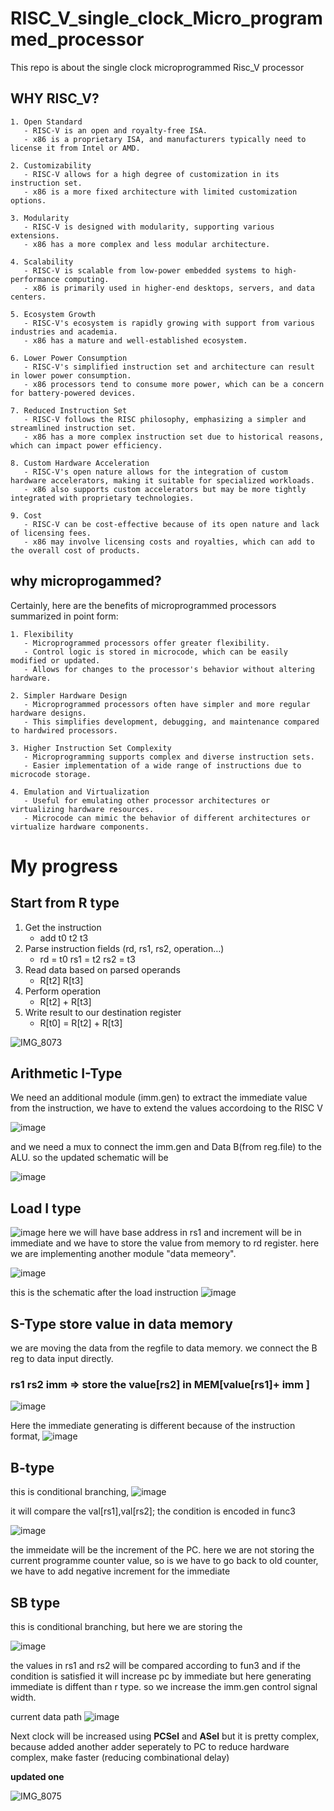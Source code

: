# RISC_V_single_clock_Micro_programmed_processor
This repo is about the single clock microprogrammed Risc_V processor
## WHY RISC_V?
```
1. Open Standard
   - RISC-V is an open and royalty-free ISA.
   - x86 is a proprietary ISA, and manufacturers typically need to license it from Intel or AMD.

2. Customizability
   - RISC-V allows for a high degree of customization in its instruction set.
   - x86 is a more fixed architecture with limited customization options.

3. Modularity
   - RISC-V is designed with modularity, supporting various extensions.
   - x86 has a more complex and less modular architecture.

4. Scalability
   - RISC-V is scalable from low-power embedded systems to high-performance computing.
   - x86 is primarily used in higher-end desktops, servers, and data centers.

5. Ecosystem Growth
   - RISC-V's ecosystem is rapidly growing with support from various industries and academia.
   - x86 has a mature and well-established ecosystem.

6. Lower Power Consumption
   - RISC-V's simplified instruction set and architecture can result in lower power consumption.
   - x86 processors tend to consume more power, which can be a concern for battery-powered devices.

7. Reduced Instruction Set
   - RISC-V follows the RISC philosophy, emphasizing a simpler and streamlined instruction set.
   - x86 has a more complex instruction set due to historical reasons, which can impact power efficiency.

8. Custom Hardware Acceleration
   - RISC-V's open nature allows for the integration of custom hardware accelerators, making it suitable for specialized workloads.
   - x86 also supports custom accelerators but may be more tightly integrated with proprietary technologies.

9. Cost
   - RISC-V can be cost-effective because of its open nature and lack of licensing fees.
   - x86 may involve licensing costs and royalties, which can add to the overall cost of products.

```
## why microprogammed?
Certainly, here are the benefits of microprogrammed processors summarized in point form:
```
1. Flexibility
   - Microprogrammed processors offer greater flexibility.
   - Control logic is stored in microcode, which can be easily modified or updated.
   - Allows for changes to the processor's behavior without altering hardware.

2. Simpler Hardware Design
   - Microprogrammed processors often have simpler and more regular hardware designs.
   - This simplifies development, debugging, and maintenance compared to hardwired processors.

3. Higher Instruction Set Complexity
   - Microprogramming supports complex and diverse instruction sets.
   - Easier implementation of a wide range of instructions due to microcode storage.

4. Emulation and Virtualization
   - Useful for emulating other processor architectures or virtualizing hardware resources.
   - Microcode can mimic the behavior of different architectures or virtualize hardware components.

```

# My progress
## Start from R type
1. Get the instruction
   - add t0 t2 t3
2. Parse instruction fields (rd, rs1, rs2, operation…)
   - rd = t0 rs1 = t2 rs2 = t3
3. Read data based on parsed operands
   - R[t2] R[t3]
4. Perform operation
   - R[t2] + R[t3]
5. Write result to our destination register
   - R[t0] = R[t2] + R[t3]

![IMG_8073](https://github.com/CroosJJSE/RISC_V_single_clock_Micro_programmed_processor/assets/141708783/68bcb02e-8c77-42cd-b38d-fdfb94798d28)

 ## Arithmetic I-Type
We need an additional module (imm.gen) to extract the immediate value from the instruction,
we have to extend the values accordoing to the RISC V 


![image](https://github.com/CroosJJSE/RISC_V_single_clock_Micro_programmed_processor/assets/141708783/fdb50e10-cba8-4417-9bf3-363411760543)



and we need a mux to connect the imm.gen and Data B(from reg.file) to the ALU. so the updated schematic will be

![image](https://github.com/CroosJJSE/RISC_V_single_clock_Micro_programmed_processor/assets/141708783/f3254222-c1e3-40a0-b955-60f083846de9)


## Load I type


![image](https://github.com/CroosJJSE/RISC_V_single_clock_Micro_programmed_processor/assets/141708783/825cbca8-75f2-498d-b826-e6932ad29d06)
here we will have base address in rs1 and increment will be in immediate and we have to store the value from memory to rd register.
here we are implementing another module "data memeory".

![image](https://github.com/CroosJJSE/RISC_V_single_clock_Micro_programmed_processor/assets/141708783/201d522f-2331-4fd5-b5f5-3190e103b90b)



this is the schematic after the load instruction
![image](https://github.com/CroosJJSE/RISC_V_single_clock_Micro_programmed_processor/assets/141708783/2afb7640-4ea1-4754-8016-8cada2cac9f1)



##  S-Type store value in data memory
we are moving the data from the regfile to data memory.
we connect the B reg to data input directly.
### rs1 rs2 imm => store the value[rs2] in MEM[value[rs1]+ imm ]

![image](https://github.com/CroosJJSE/RISC_V_single_clock_Micro_programmed_processor/assets/141708783/2e82a9d0-ff05-4455-aaf4-f24040d397bc)

Here the immediate generating is different because of the instruction format,
![image](https://github.com/CroosJJSE/RISC_V_single_clock_Micro_programmed_processor/assets/141708783/8d3964c3-ca70-4b92-847e-bbb3e92ff71f)


## B-type
this is conditional branching,
![image](https://github.com/CroosJJSE/RISC_V_single_clock_Micro_programmed_processor/assets/141708783/8868f3e4-d891-4a88-82ad-36710db2b627)

it will compare the val[rs1],val[rs2]; the condition is encoded in func3 

![image](https://github.com/CroosJJSE/RISC_V_single_clock_Micro_programmed_processor/assets/141708783/6edbc832-9823-48cf-8612-b0f21331034f)

the immeidate will be the increment of the PC.
here we are not storing the current programme counter value, so is we have to go back to old counter, we have to add negative increment for the immediate



## SB type 
this is conditional branching, but here we are storing the 

![image](https://github.com/CroosJJSE/RISC_V_single_clock_Micro_programmed_processor/assets/141708783/d1bc68fa-b54f-448c-bc7c-bbfd9fde3154)

the values in rs1 and rs2 will be compared according to fun3 and if the condition is satisfied it will increase pc by immediate
but here generating immediate is diffent than r type.
so we increase the imm.gen control signal width.


current data path
![image](https://github.com/CroosJJSE/RISC_V_single_clock_Micro_programmed_processor/assets/141708783/ac0284db-6dc5-4e59-ac87-aa98f9f62fa7)

Next clock will be increased using **PCSel** and **ASel**
but it is pretty complex, because added another adder seperately to PC to reduce hardware complex, make faster (reducing combinational delay)

**updated one**

![IMG_8075](https://github.com/CroosJJSE/RISC_V_single_clock_Micro_programmed_processor/assets/141708783/73e90bd5-45b7-40ee-8527-809028d44c44)

